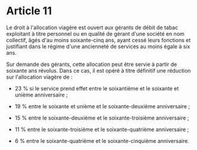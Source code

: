 # Article 11

Le droit à l'allocation viagère est ouvert aux gérants de débit de tabac exploitant à titre personnel ou en qualité de gérant d'une société en nom collectif, âgés d'au moins soixante-cinq ans, ayant cessé leurs fonctions et justifiant dans le régime d'une ancienneté de services au moins égale à six ans.

Sur demande des gérants, cette allocation peut être servie à partir de soixante ans révolus. Dans ce cas, il est opéré à titre définitif une réduction sur l'allocation viagère de :

- 23 % si le service prend effet entre le soixantième et le soixante et unième anniversaire ;

- 19 % entre le soixante et unième et le soixante-deuxième anniversaire ;

- 15 % entre le soixante-deuxième et le soixante-troisième anniversaire ;

- 11 % entre le soixante-troisième et le soixante-quatrième anniversaire ;

- 6 % entre le soixante-quatrième et le soixante-cinquième anniversaire.
